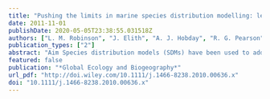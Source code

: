 ```yaml
---
title: "Pushing the limits in marine species distribution modelling: lessons from the land present challenges and opportunities: Marine species distribution models"
date: 2011-11-01
publishDate: 2020-05-05T23:38:55.031518Z
authors: ["L. M. Robinson", "J. Elith", "A. J. Hobday", "R. G. Pearson", "B. E. Kendall", "H. P. Possingham", "A. J. Richardson"]
publication_types: ["2"]
abstract: "Aim Species distribution models (SDMs) have been used to address a wide range of theoretical and applied questions in the terrestrial realm, but marine-based applications remain relatively scarce. In this review, we consider how conceptual and practical issues associated with terrestrial SDMs apply to a range of marine organisms and highlight the challenges relevant to improving marine SDMs."
featured: false
publication: "*Global Ecology and Biogeography*"
url_pdf: "http://doi.wiley.com/10.1111/j.1466-8238.2010.00636.x"
doi: "10.1111/j.1466-8238.2010.00636.x"
---
```


